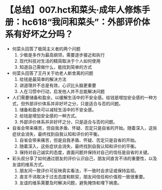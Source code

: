# 【总结】007.hct和菜头·成年人修炼手册：hc618“我问和菜头”：外部评价体系有好坏之分吗？

-   何菜头回答了极简主义者的两个问题
    1.  少极是多作为最高纲领，需要逐步接近和执行
    2.  现代科技对生活的精简取决于个人如何使用
    3.  知道自己需做什么，能找到简单的方式
-   何菜头回答了王丹关于劝老人断舍离的问题
    1.  给钱是最简单的解决方法
    2.  讲道理并不总是有效，心识比头脑更重要
    3.  人在习惯中行动，启发他人并不总能解决问题
-   人们需要储备和盈余，以缓解生活中的不安全感。给钱是增加安全感的一种方式，但外部评价体系并非好坏之分，只是适合与否的问题。
    1.  储备和盈余可以减轻生活中的不安全感。
    2.  给钱是增加安全感的一种方式。
    3.  外部评价体系并非好坏之分，只是适合与否的问题。
-   自省会带来痛苦，但自我矛盾、怀疑、否定只是自省的开始。随着深入，这些症状会消失，最终找到自我认知和评价的平衡。
    1.  自省会带来痛苦，但是自我矛盾、怀疑、否定只是自省的开始。
    2.  随着深入，这些症状会消失，最终找到自我认知和评价的平衡。
    3.  保持对自己诚实的态度，直面问题并保持对自己的信任是自省的关键。
-   彩头叔分享了如何通过朋友的评价认识自己，朋友间直言不讳的重要性，以及友谊的维系方式。
    1.  朋友间一致评价可反映真实看法，不一致时会求证或保持监视。
    2.  直言不讳取决于过去态度和默契，朋友间信任和价值观一致很重要。
    3.  友谊的维系需要及时解决问题，避免掩饰和埋下祸患。